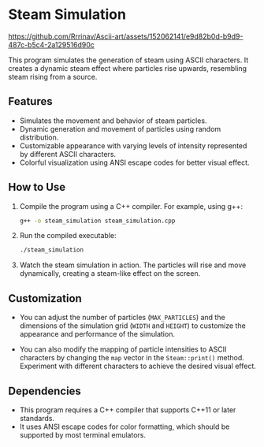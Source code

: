 # Steam Simulation

https://github.com/Rrrinav/Ascii-art/assets/152062141/e9d82b0d-b9d9-487c-b5c4-2a129516d90c

This program simulates the generation of steam using ASCII characters. It creates a dynamic steam effect where particles rise upwards, resembling steam rising from a source.

## Features

- Simulates the movement and behavior of steam particles.
- Dynamic generation and movement of particles using random distribution.
- Customizable appearance with varying levels of intensity represented by different ASCII characters.
- Colorful visualization using ANSI escape codes for better visual effect.

## How to Use

1. Compile the program using a C++ compiler. For example, using g++:
    ```bash
    g++ -o steam_simulation steam_simulation.cpp
    ```

2. Run the compiled executable:
    ```bash
    ./steam_simulation
    ```

3. Watch the steam simulation in action. The particles will rise and move dynamically, creating a steam-like effect on the screen.

## Customization

- You can adjust the number of particles (`MAX_PARTICLES`) and the dimensions of the simulation grid (`WIDTH` and `HEIGHT`) to customize the appearance and performance of the simulation.

- You can also modify the mapping of particle intensities to ASCII characters by changing the `map` vector in the `Steam::print()` method. Experiment with different characters to achieve the desired visual effect.

## Dependencies

- This program requires a C++ compiler that supports C++11 or later standards.
- It uses ANSI escape codes for color formatting, which should be supported by most terminal emulators.
